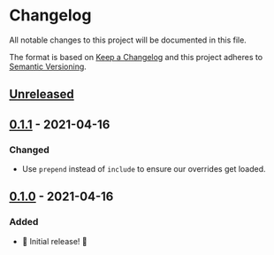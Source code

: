 # Changelog

All notable changes to this project will be documented in this file.

The format is based on [Keep a Changelog](http://keepachangelog.com/en/1.0.0/) and this project adheres to [Semantic Versioning](http://semver.org/spec/v2.0.0.html).

## [Unreleased]

## [0.1.1] - 2021-04-16

### Changed

- Use `prepend` instead of `include` to ensure our overrides get loaded.

## [0.1.0] - 2021-04-16

### Added

- 🎉 Initial release! 🎉

[unreleased]: https://github.com/kddeisz/fast_parameterize/compare/v0.1.1...HEAD
[0.1.1]: https://github.com/kddeisz/fast_parameterize/compare/v0.1.0...v0.1.1
[0.1.0]: https://github.com/kddeisz/fast_parameterize/compare/d43343...v0.1.0
